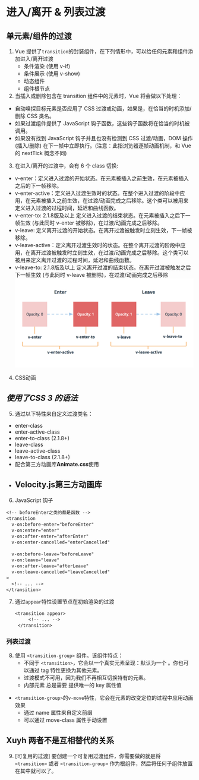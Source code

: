 # 进入/离开 & 列表过渡
## 单元素/组件的过渡
1. Vue 提供了`transition`的封装组件，在下列情形中，可以给任何元素和组件添加进入/离开过渡
    - 条件渲染 (使用 v-if)
    - 条件展示 (使用 v-show)
    - 动态组件
    - 组件根节点
2. 当插入或删除包含在 transition 组件中的元素时，Vue 将会做以下处理：
- 自动嗅探目标元素是否应用了 CSS 过渡或动画，如果是，在恰当的时机添加/删除 CSS 类名。
- 如果过渡组件提供了 JavaScript 钩子函数，这些钩子函数将在恰当的时机被调用。
- 如果没有找到 JavaScript 钩子并且也没有检测到 CSS 过渡/动画，DOM 操作 (插入/删除) 在下一帧中立即执行。(注意：此指浏览器逐帧动画机制，和 Vue 的 nextTick 概念不同)
3. 在进入/离开的过渡中，会有 6 个 class 切换:
- v-enter：定义进入过渡的开始状态。在元素被插入之前生效，在元素被插入之后的下一帧移除。
- v-enter-active：定义进入过渡生效时的状态。在整个进入过渡的阶段中应用，在元素被插入之前生效，在过渡/动画完成之后移除。这个类可以被用来定义进入过渡的过程时间，延迟和曲线函数。
- v-enter-to: 2.1.8版及以上 定义进入过渡的结束状态。在元素被插入之后下一帧生效 (与此同时 v-enter 被移除)，在过渡/动画完成之后移除。
- v-leave: 定义离开过渡的开始状态。在离开过渡被触发时立刻生效，下一帧被移除。
- v-leave-active：定义离开过渡生效时的状态。在整个离开过渡的阶段中应用，在离开过渡被触发时立刻生效，在过渡/动画完成之后移除。这个类可以被用来定义离开过渡的过程时间，延迟和曲线函数。
- v-leave-to: 2.1.8版及以上 定义离开过渡的结束状态。在离开过渡被触发之后下一帧生效 (与此同时 v-leave 被删除)，在过渡/动画完成之后移除
![transition](../transition.png)
4. CSS动画
## *使用了CSS 3 的语法*
5. 通过以下特性来自定义过渡类名：
  - enter-class
  - enter-active-class
  - enter-to-class (2.1.8+)
  - leave-class
  - leave-active-class
  - leave-to-class (2.1.8+)
  - 配合第三方动画库**Animate.css**使用
  - ##  Velocity.js第三方动画库
6. JavaScript 钩子
```JS
<!-- beforeEnter之类的都是函数 -->
<transition
  v-on:before-enter="beforeEnter"
  v-on:enter="enter"
  v-on:after-enter="afterEnter"
  v-on:enter-cancelled="enterCancelled"

  v-on:before-leave="beforeLeave"
  v-on:leave="leave"
  v-on:after-leave="afterLeave"
  v-on:leave-cancelled="leaveCancelled"
>
  <!-- ... -->
</transition>
```
7. 通过`appear`特性设置节点在初始渲染的过渡
   ```JS
   <transition appear>
        <!-- ... -->
    </transition>
   ```
### 列表过渡
8. 使用 `<transition-group>` 组件。该组件特点：
   - 不同于 `<transition>`，它会以一个真实元素呈现：默认为一个 <span>。你也可以通过 tag 特性更换为其他元素。
   - 过渡模式不可用，因为我们不再相互切换特有的元素。
   - 内部元素 总是需要 提供唯一的 key 属性值
- `<transition-group>`的`v-move`特性，它会在元素的改变定位的过程中应用动画效果
    - 通过 name 属性来自定义前缀
    - 可以通过 move-class 属性手动设置
## Xuyh 两者不是互相替代的关系
9. [可复用的过渡] 要创建一个可复用过渡组件，你需要做的就是将 `<transition>` 或者 `<transition-group>` 作为根组件，然后将任何子组件放置在其中就可以了。